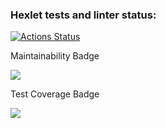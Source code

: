 ### Hexlet tests and linter status:
[![Actions Status](https://github.com/Barlog7/java-project-78/actions/workflows/hexlet-check.yml/badge.svg)](https://github.com/Barlog7/java-project-78/actions)

Maintainability Badge

<a href="https://codeclimate.com/github/Barlog7/java-project-78/maintainability"><img src="https://api.codeclimate.com/v1/badges/86942072eaef2fc2a8d3/maintainability" /></a>

Test Coverage Badge

<a href="https://codeclimate.com/github/Barlog7/java-project-78/test_coverage"><img src="https://api.codeclimate.com/v1/badges/86942072eaef2fc2a8d3/test_coverage" /></a>
